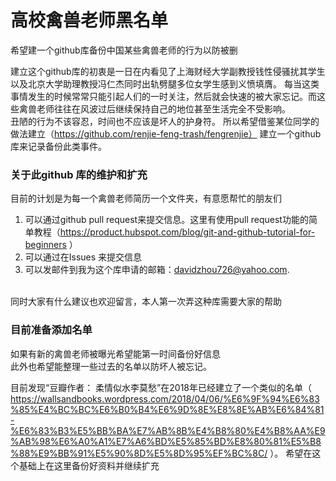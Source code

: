# 高校禽兽老师黑名单
希望建一个github库备份中国某些禽兽老师的行为以防被删

建立这个github库的初衷是一日在内看见了上海财经大学副教授钱性侵骚扰其学生以及北京大学助理教授冯仁杰同时出轨劈腿多位女学生感到义愤填膺。
每当这类事情发生的时候常常只能引起人们的一时关注，然后就会快速的被大家忘记。而这些禽兽老师往往在风波过后继续保持自己的地位甚至生活完全不受影响。
<br>
丑陋的行为不该容忍，时间也不应该是坏人的护身符。
所以希望借鉴某位同学的做法建立（https://github.com/renjie-feng-trash/fengrenjie） 建立一个github 库来记录备份此类事件。

### 关于此github 库的维护和扩充

目前的计划是为每一个禽兽老师简历一个文件夹，有意愿帮忙的朋友们
1. 可以通过github pull request来提交信息。这里有使用pull request功能的简单教程（https://product.hubspot.com/blog/git-and-github-tutorial-for-beginners ）
2. 可以通过在Issues 来提交信息
3. 可以发邮件到我为这个库申请的邮箱：davidzhou726@yahoo.com. 
<br>
同时大家有什么建议也欢迎留言，本人第一次弄这种库需要大家的帮助

### 目前准备添加名单
如果有新的禽兽老师被曝光希望能第一时间备份好信息
<br>
此外也希望能整理一些过去的名单以防坏人被忘记。

目前发现“豆瓣作者： 柔情似水李莫愁”在2018年已经建立了一个类似的名单（ https://wallsandbooks.wordpress.com/2018/04/06/%E6%9F%94%E6%83%85%E4%BC%BC%E6%B0%B4%E6%9D%8E%E8%8E%AB%E6%84%81-%E6%83%B3%E5%BB%BA%E7%AB%8B%E4%B8%80%E4%B8%AA%E9%AB%98%E6%A0%A1%E7%A6%BD%E5%85%BD%E8%80%81%E5%B8%88%E9%BB%91%E5%90%8D%E5%8D%95%EF%BC%8C/ ）。 希望在这个基础上在这里备份好资料并继续扩充



